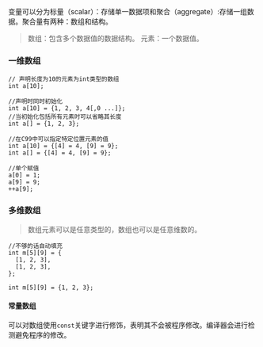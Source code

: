 <!--
author: 刘青
date: 2017-1-28
title: 数组
type: note
source: C语言程序设计：现代方法-数组
tags: 
category: clang/c_programming
status: publish
summary: 变量可以分为标量（scalar）：存储单一数据项和聚合（aggregate）:存储一组数据。聚合量有两种：数组和结构。
-->

变量可以分为标量（scalar）：存储单一数据项和聚合（aggregate）:存储一组数据。聚合量有两种：数组和结构。

> 数组：包含多个数据值的数据结构。
> 元素：一个数据值。

### 一维数组
```
// 声明长度为10的元素为int类型的数组
int a[10];

//声明时同时初始化
int a[10] = {1, 2, 3, 4[,0 ...]};
//当初始化包括所有元素时可以省略其长度
int a[] = {1, 2, 3};

//在C99中可以指定特定位置元素的值
int a[10] = {[4] = 4, [9] = 9};
int a[] = {[4] = 4, [9] = 9};

//单个赋值
a[0] = 1;
a[9] = 9;
++a[9];
```

### 多维数组
> 数组元素可以是任意类型的，数组也可以是任意维数的。
```
//不够的话自动填充
int m[5][9] = {
  [1, 2, 3],  
  [1, 2, 3],  
};

int m[5][9] = {1, 2, 3};
```

#### 常量数组
可以对数组使用`const`关键字进行修饰，表明其不会被程序修改。编译器会进行检测避免程序的修改。
